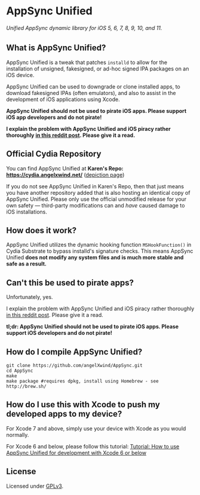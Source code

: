 # AppSync Unified
###### Unified AppSync dynamic library for iOS 5, 6, 7, 8, 9, 10, and 11.

What is AppSync Unified?
------------------------
AppSync Unified is a tweak that patches `installd` to allow for the installation of unsigned, fakesigned, or ad-hoc signed IPA packages on an iOS device.

AppSync Unified can be used to downgrade or clone installed apps, to download fakesigned IPAs (often emulators), and also to assist in the development of iOS applications using Xcode.

**AppSync Unified should not be used to pirate iOS apps. Please support iOS app developers and do not pirate!**

**I explain the problem with AppSync Unified and iOS piracy rather thoroughly [in this reddit post](https://www.reddit.com/r/jailbreak/comments/3oovnh/discussion_regarding_appsync_unified_ios_9_and/). Please give it a read.**

Official Cydia Repository
-------------------------
You can find AppSync Unified at **Karen's Repo: https://cydia.angelxwind.net/** ([depiction page](https://cydia.angelxwind.net/?page/net.angelxwind.appsyncunified))

If you do not see AppSync Unified in Karen's Repo, then that just means you have another repository added that is also hosting an identical copy of AppSync Unified. Please only use the official unmodified release for your own safety — third-party modifications can and _have_ caused damage to iOS installations.

How does it work?
-----------------
AppSync Unified utilizes the dynamic hooking function `MSHookFunction()` in Cydia Substrate to bypass installd's signature checks. This means AppSync Unified **does not modify any system files and is much more stable and safe as a result.**

Can't this be used to pirate apps?
----------------------------------
Unfortunately, yes.

I explain the problem with AppSync Unified and iOS piracy rather thoroughly [in this reddit post](https://www.reddit.com/r/jailbreak/comments/3oovnh/discussion_regarding_appsync_unified_ios_9_and/). Please give it a read.

**tl;dr: AppSync Unified should not be used to pirate iOS apps. Please support iOS developers and do not pirate!**

How do I compile AppSync Unified?
---------------------------------
```
git clone https://github.com/angelXwind/AppSync.git
cd AppSync
make
make package #requires dpkg, install using Homebrew - see http://brew.sh/
```

How do I use this with Xcode to push my developed apps to my device?
--------------------------------------------------------------------
For Xcode 7 and above, simply use your device with Xcode as you would normally.

For Xcode 6 and below, please follow this tutorial: [Tutorial: How to use AppSync Unified for development with Xcode 6 or below](https://angelxwind.net/?page/how2asu)

License
-------
Licensed under [GPLv3](http://www.gnu.org/copyleft/gpl.html).